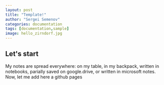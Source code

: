 ```yaml
---
layout: post
title: "Template!"
author: "Sergei Semenov"
categories: documentation
tags: [documentation,sample]
image: hello_zirndorf.jpg
---
```


## Let's start
My notes are spread everywhere: on my table, in my backpack, written in notebooks, parially saved on google.drive, or written in microsoft notes. Now, let me
add here a github pages

